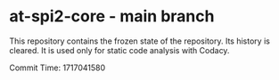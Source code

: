 # at-spi2-core - main branch

This repository contains the frozen state of the repository.
Its history is cleared. It is used only for static code
analysis with Codacy.

Commit Time: 1717041580